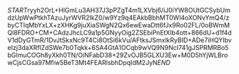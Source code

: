 $START$ryyh2OrL+HlGmLu3AH37J3pPZgT4m1LXVbj6/iJ0iYW8OUtGCSybUmdzUpWwPtkhTAzuJyrWVR2lkZ0/w9Yz9q4EAkbBbhMT0Wl4oXONvYmQ4/zbyCTIqMbYxLX+zXHKg9juXiaSWgN2Qx6ewEwaDtt6fJx9Ro02FL/0oBWmMQl8FDRO+CM+CAdzJhcLC9a1p5GNyyOig2ZSEbiPnEtXlb4ott+866dU+d1f4dV1dDyGTmR/1DvJtSkxNc9T4Ci8OtSi6kVu/AFtksJSmxlkRyBID+ADe7iHQYIbveIzj3daXRflZdSWe7b0Tqkk+6SA4GtA1OCqb9wVQ9N9NcI741gJSPRMRBo5bGlmuCOGh8yXkh0TN/OiNFabD38+29ZvOJB5GLXU3Ew+M0D5hYjWLBrowCjsCGsa97Mfiw5BeT3Mt4FEARlsbhDpqIdM2JyN$END$